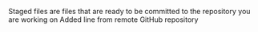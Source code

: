 Staged files are files that are ready to be committed to the repository you are working on
Added line from remote GitHub repository
